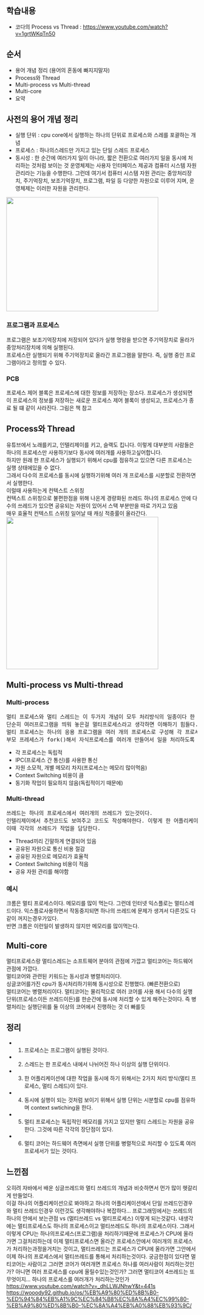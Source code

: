 ## 학습내용 
- 코다의 Process vs Thread : <https://www.youtube.com/watch?v=1grtWKqTn50>
## 순서
- 용어 개념 정리 (용어의 혼동에 빠지지말자)
- Process와 Thread
- Multi-process vs Multi-thread
- Multi-core
- 요약

## 사전의 용어 개념 정리
- 실행 단위 : cpu core에서 실행하는 하나의 단위로 프로세스와 스레를 포괄하는 개념
- 프로세스 : 하나의스레드만 가지고 있는 단일 스레드 프로세스
- 동시성 : 한 순간에 여러가지 일이 아니라, 짧은 전환으로 여러가지 일을 동시에 처리하는 것처럼 보이는 것
운영체제는 사용자 인터페이스 제공과 컴퓨터 시스템 자원 관리라는 기능을 수행한다. 그런데 여기서 컴퓨터 시스템 자원 관리는 중앙처리장치, 주기억장치, 보조기억장치, 프로그램, 파일 등 다양한 자원으로 이루어 지며, 운영체제는 이러한 자원을 관리한다. <br>
<img src="https://user-images.githubusercontent.com/79621675/151648130-66c1ad5a-9077-4b74-89fb-c109a84874a2.png" width=400 height=300/>

### 프로그램과 프로세스
프로그램은 보조기억장치에 저장되어 있다가 실행 명령을 받으면 주기억장치로 올라가 중앙처리장치에 의해 실행된다. <br>
프로세스란 실행되기 위해 주기억장치로 올라간 프로그램을 말한다. 즉, 실행 중인 프로그램이라고 정의할 수 있다.


### PCB
프로세스 제어 블록은 프로세스에 대한 정보를 저장하는 장소다. 프로세스가 생성되면 이 프로세스의 정보를 저장하는 새로운 프로세스 제어 블록이 생성되고, 프로세스가 종료 될 떄 같이 사라진다. 그림은 책 참고

## Process와 Thread
유튜브에서 노래를키고, 인텔리제이를 키고, 슬랙도 킵니다. 이렇게 대부분의 사람들은 하나의 프로세스만 사용하기보다 동시에 여러개를 사용하고싶어합니다. <br>
하지만 원래 한 프로세스가 실행되기 위해서 cpu를 점유하고 있으면 다른 프로세스는 실행 상태에있을 수 없다. <br>
그래서 다수의 프로세스를 동시에 실행하기위해 여러 개 프로세스를 시분할로 전환하면서 실행한다. <br>
이럴때 사용하는게 컨텍스트 스위칭 <br>
컨텍스트 스위칭으로 불편한점을 위해 나온게 경량화된 쓰레드 하나의 프로세스 안에 다수의 쓰레드가 있으면 공유되는 자원이 있어서 스택 부분만을 따로 가지고 있음 <br>
매우 효율적 컨텍스트 스위칭 일어날 때 캐싱 적중률이 올라간다.
<img src="https://user-images.githubusercontent.com/79621675/151648429-958479b4-7421-4c23-817f-6e59d1a330b7.png" width=400/>


## Multi-process vs Multi-thread

### Multi-process
<pre>
멀티 프로세스와 멀티 스레드는 이 두가지 개념이 모두 처리방식의 일종이다 한 어플리케이션에 대한 처리방식 이라고 생각한다. 
단순히 여러프로그램을 띄워 놓은걸 멀티프로세스라고 생각하면 이해하기 힘들다. 
멀티 프로세스는 하나의 응용 프로그램을 여러 개의 프로세스로 구성해 각 프로세스가 하나의 작업(Task)를 처리하도록 하는 것 프로세스는 기본적으로 하나의 쓰레드를 갖는다. 
부모 프레세스가 fork()해서 자식프로세스를 여러개 만들어서 일을 처리하도록 한다. 
</pre>
- 각 프로세스는 독립적
- IPC(프로세스 간 통신)를 사용한 통신
- 자원 소모적, 개별 메모리 차지(프로세스는 메모리 많이먹음)
- Context Switching 비용이 큼
- 동기화 작업이 필요하지 않음(독립적이기 때문에)


### Multi-thread
<pre>
쓰레드는 하나의 프로세스에서 여러개의 쓰레드가 있는것이다. 
인텔리제이에서 추천코드도 보여주고 코드도 작성해야한다. 이렇게 한 어플리케이션에대해 작업이 나누어지는 경우가 많다.
이때 각각의 쓰레드가 작업을 담당한다.
</pre>
- Thread끼리 긴말하게 연결되어 있음
- 공유된 자원으로 통신 비용 절감
- 공유된 자원으로 메모리가 효율적
- Context Switching 비용이 적음
- 공유 자원 관리를 해야함

### 예시
크롬은 멀티 프로세스이다. 메모리를 많이 먹는다. 그런데 인터넷 익스플로는 멀티스레드이다. 익스플로사용하면서 작동중지되면 하나의 쓰레드에 문제가 생겨서 다른것도 다 같이 꺼지는경우가있다. <br>
반면 크롬은 이런일이 발생하지 않지만 메모리를 많이먹는다.


## Multi-core
멀티프로세스랑 멀티스레드는 소프트웨어 분야의 관점에 가깝고 멀티코어는 하드웨어 관점에 가깝다. <br>
멀티코어와 관련된 키워드는 동시성과 병렬처리이다. <br>
싱글코어를가진 cpu가 동시처리하기위해 동시성으로 진행했다. (빠른전환으로) <br>
멀티코어는 병렬처리이다. 멀티코어는 물리적으로 여러 코어를 사용 해서 다수의 실행 단위(프로세스이든 쓰레드이든)를 한순간에 동시에 처리할 수 있게 해주는것이다.
즉 병렬처리는 실행단위를 둘 이상의 코어에서 진행하는 것 더 빠를듯
## 정리
- 1. 프로세스는 프로그램이 실행된 것이다.
- 2. 스레드는 한 프로세스 내에서 나뉘어진 하나 이상의 실행 단위이다.
- 3. 한 어플리케이션에 대한 작업을 동시에 하기 위해서는 2가지 처리 방식(멀티 프로세스, 멀티 스레드)이 있다.
- 4. 동시에 실행이 되는 것처럼 보이기 위해서 실행 단위는 시분할로 cpu를 점유하며 context swtiching을 한다.
- 5. 멀티 프로세스는 독립적인 메모리를 가지고 있지만 멀티 스레드는 자원을 공유한다. 그것에 따른 각각의 장단점이 있다.
- 6. 멀티 코어는 하드웨어 측면에서 실행 단위를 병렬적으로 처리할 수 있도록 여러 프로세서가 있는 것이다. 

## 느낀점
오히려 자바에서 배운 싱글쓰레드와 멀티 쓰레드의 개념과 비슷하면서 먼가 많이 헷갈리게 만들었다. <br>
이걸 하나의 어플리케이션으로 봐야하고 하나의 어플리케이션에서 단일 쓰레드인경우와 멀티 쓰레드인경우 이런것도 생각해야하나 복잡하다... 
프로그래밍에서는 쓰레드의 하나의 안에서 보는관점 vs (멀티쓰레드 vs 멀티프로세스) 이렇게 되는것같다.
내생각에는 멀티프로세스도 하나의 프로세스이고 멀티쓰레드도 하나의 프로세스이다. 그래서 이렇게 CPU는 하나의프로세스(프로그램)을 처리하기때문에
프로세스가 CPU에 올라가면 그걸처리하는데 이제 멀티프로세스면 올라간 프로세스안에서 여러개의 프로세스가 처리하는과정을거치는 것이고,
멀티쓰레드는 프로세스가 CPU에 올라가면 그안에서 이제 하나의 프로세스에서 멀티쓰레드를 통해서 처리하는것이다.
궁금한점이 있다면 멀티코어는 사람이고 그러면 코어가 여러개면 프로세스 하나를 여러사람이 처리하는것인가? 아니면 여러 프로세스를 cpu에 올릴수있는것인가?
그러면 멀티코어 4쓰레드는 또 무엇이지... 하나의 프로세스를 여러개가 처리하는것인가 
https://www.youtube.com/watch?v=_dhLLWJNhwY&t=441s
<https://wooody92.github.io/os/%EB%A9%80%ED%8B%B0-%ED%94%84%EB%A1%9C%EC%84%B8%EC%8A%A4%EC%99%80-%EB%A9%80%ED%8B%B0-%EC%8A%A4%EB%A0%88%EB%93%9C/>
